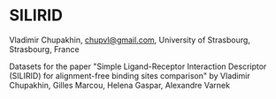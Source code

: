 SILIRID
=======
Vladimir Chupakhin, chupvl@gmail.com, University of Strasbourg, Strasbourg, France

Datasets for the paper "Simple Ligand-Receptor Interaction Descriptor (SILIRID) for alignment-free binding sites comparison" by Vladimir Chupakhin, Gilles Marcou, Helena Gaspar, Alexandre Varnek


